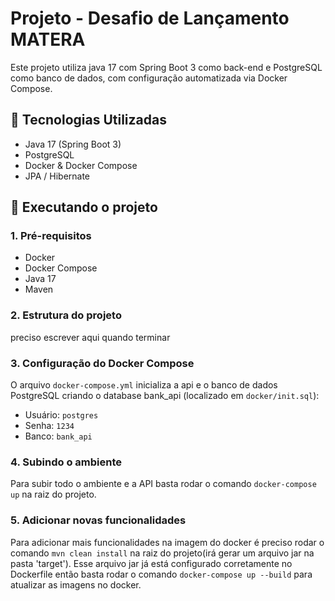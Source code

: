 # Projeto - Desafio de Lançamento MATERA

Este projeto utiliza java 17 com Spring Boot 3 como back-end e PostgreSQL como banco de dados, com configuração automatizada via Docker Compose.

## 🔧 Tecnologias Utilizadas

- Java 17 (Spring Boot 3)
- PostgreSQL
- Docker & Docker Compose
- JPA / Hibernate

## 🚀 Executando o projeto

### 1. Pré-requisitos

- Docker
- Docker Compose
- Java 17
- Maven

### 2. Estrutura do projeto

preciso escrever aqui quando terminar

### 3. Configuração do Docker Compose

O arquivo `docker-compose.yml` inicializa a api e o banco de dados PostgreSQL criando o database bank_api (localizado em `docker/init.sql`):

- Usuário: `postgres`
- Senha: `1234`
- Banco: `bank_api`

### 4. Subindo o ambiente

Para subir todo o ambiente e a API basta rodar o comando `docker-compose up` na raiz do projeto.


### 5. Adicionar novas funcionalidades

Para adicionar mais funcionalidades na imagem do docker é preciso rodar o comando `mvn clean install` 
na raiz do projeto(irá gerar um arquivo jar na pasta 'target'). Esse arquivo jar já está configurado corretamente no Dockerfile então
basta rodar o comando `docker-compose up --build` para atualizar as imagens no docker.


